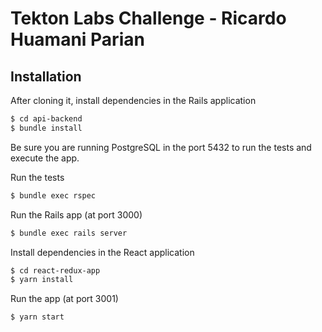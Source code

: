 # Tekton Labs Challenge - Ricardo Huamani Parian

## Installation

After cloning it, install dependencies in the Rails application

```bash
$ cd api-backend
$ bundle install
```

Be sure you are running PostgreSQL in the port 5432 to run the tests and execute the app.

Run the tests

```bash
$ bundle exec rspec
```

Run the Rails app (at port 3000)

```bash
$ bundle exec rails server
```

Install dependencies in the React application

```bash
$ cd react-redux-app
$ yarn install
```

Run the app (at port 3001)

```bash
$ yarn start
```
